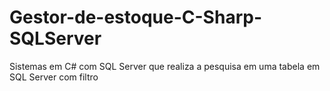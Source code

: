 # Gestor-de-estoque-C-Sharp-SQLServer
Sistemas em C# com SQL Server que realiza a pesquisa em uma tabela em SQL Server com filtro
